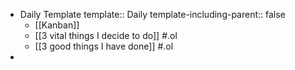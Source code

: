 - Daily Template
  template:: Daily
  template-including-parent:: false
	- [[Kanban]]
	- [[3 vital things I decide to do]] #.ol
	- [[3 good things I have done]] #.ol
-